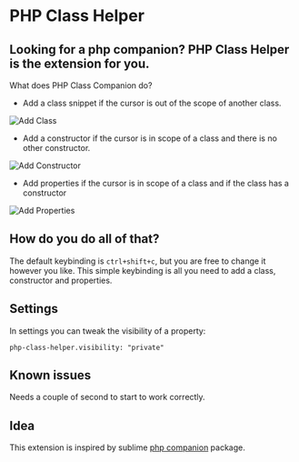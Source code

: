 # PHP Class Helper

## Looking for a php companion? PHP Class Helper is the extension for you.

What does PHP Class Companion do? 
* Add a class snippet if the cursor is out of the scope of another class.

![Add Class](/php-class-helper/class.gif)

* Add a constructor if the cursor is in scope of a class and there is no other constructor.

![Add Constructor](/php-class-helper/constructor.gif)

* Add properties if the cursor is in scope of a class and  if the class has a constructor

![Add Properties](/home/predrag/git/php-class-helper/addVariables.gif)

## How do you do all of that?
The default keybinding is `ctrl+shift+c`, but you are free to change it however you like. This simple keybinding is all you need to add a class, constructor and properties.

## Settings

In settings you can tweak the visibility of a property:

`php-class-helper.visibility: "private"`

## Known issues

Needs a couple of second to start to work correctly.

## Idea

This extension is inspired by sublime [php companion](https://github.com/erichard/SublimePHPCompanion) package.